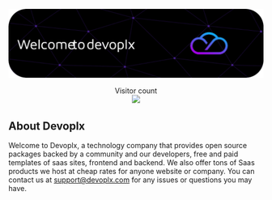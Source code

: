![Header](./profile/github-header-image.png)

<p align="center"> 
  Visitor count<br>
  <img src="https://profile-counter.glitch.me/devoplx/count.svg" />
</p>

## About Devoplx

Welcome to Devoplx, a technology company that provides open source packages backed by a community and our developers, free and paid templates of saas sites, frontend and backend. We also offer tons of Saas products we host at cheap rates for anyone website or company. You can contact us at support@devoplx.com for any issues or questions you may have.



